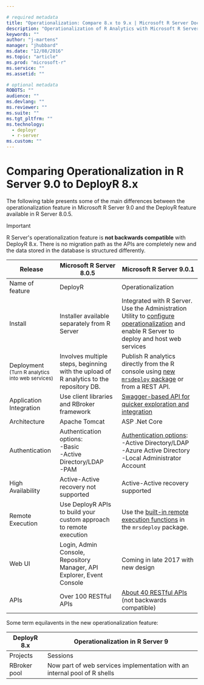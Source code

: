 ```yaml
---

# required metadata
title: "Operationalization: Compare 8.x to 9.x | Microsoft R Server Docs"
description: "Operationalization of R Analytics with Microsoft R Server"
keywords: ""
author: "j-martens"
manager: "jhubbard"
ms.date: "12/08/2016"
ms.topic: "article"
ms.prod: "microsoft-r"
ms.service: ""
ms.assetid: ""

# optional metadata
ROBOTS: ""
audience: ""
ms.devlang: ""
ms.reviewer: ""
ms.suite: ""
ms.tgt_pltfrm: ""
ms.technology: 
  - deployr
  - r-server
ms.custom: ""
---
```


# Comparing Operationalization in R Server 9.0 to DeployR 8.x

The following table presents some of the main differences between the operationalization feature in Microsoft R Server 9.0 and the DeployR feature available in R Server 8.0.5.

>[!Important]
>R Server's operationalization feature is **not backwards compatible** with DeployR 8.x. There is no migration path as the APIs are completely new and the data stored in the database is structured differently. 

Release|Microsoft R Server 8.0.5|Microsoft R Server 9.0.1
----|-----|------
Name of feature|DeployR|Operationalization
Install|Installer available separately from R Server|Integrated with R Server. Use the Administration Utility to [configure operationalization](configuration-initial.md) and enable R Server to deploy and host web services
Deployment<br><small>(Turn R analytics into web services)</small>|Involves multiple steps, beginning with the upload of R analytics to the repository DB.|Publish R analytics directly from the R console using [new `mrsdeploy` package](../mrsdeploy/mrsdeploy.md) or from a REST API.
Application Integration|Use client libraries and RBroker framework|[Swagger-based API for quicker exploration and integration](app-developer-get-started.md)
Architecture|Apache Tomcat|ASP .Net Core
Authentication|Authentication options:<br>-Basic<br>-Active Directory/LDAP<br>-PAM|[Authentication options](security-authentication.md):<br>-Active Directory/LDAP<br>-Azure Active Directory<br>-Local Administrator Account
High Availability|Active-Active recovery not supported|Active-Active recovery supported
Remote Execution|Use DeployR APIs to build your custom approach to remote execution|Use the [built-in remote execution functions](remote-execution.md) in the `mrsdeploy` package.
Web UI|Login, Admin Console, Repository Manager, API Explorer, Event Console|Coming in late 2017 with new design 
APIs|Over 100 RESTful APIs|[About 40 RESTful APIs](api.md)<br> (not backwards compatible)


Some term equilavents in the new operationalization feature:

|DeployR 8.x|Operationalization in R Server 9|
|------------|---------------|
|Projects|Sessions|
|RBroker pool|Now part of web services implementation with an internal pool of R shells|
